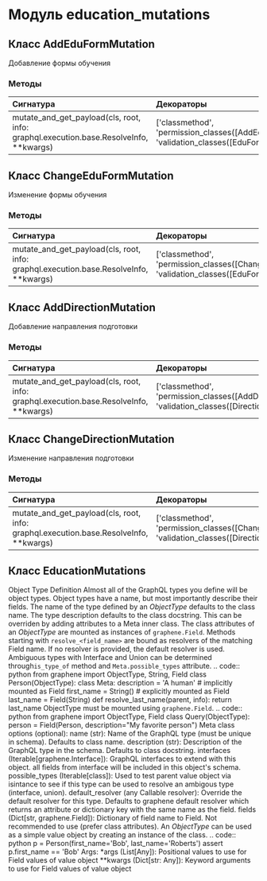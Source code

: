 # Модуль education_mutations



## Класс AddEduFormMutation

Добавление формы обучения

### Методы

| Сигнатура                                                                             | Декораторы                                                                                    | Описание |
| :------------------------------------------------------------------------------------ | :-------------------------------------------------------------------------------------------- | :------- |
| mutate_and_get_payload(cls, root, info: graphql.execution.base.ResolveInfo, **kwargs) | ['classmethod', 'permission_classes([AddEduForm])', 'validation_classes([EduFormValidator])'] | -        |

## Класс ChangeEduFormMutation

Изменение формы обучения

### Методы

| Сигнатура                                                                             | Декораторы                                                                                       | Описание |
| :------------------------------------------------------------------------------------ | :----------------------------------------------------------------------------------------------- | :------- |
| mutate_and_get_payload(cls, root, info: graphql.execution.base.ResolveInfo, **kwargs) | ['classmethod', 'permission_classes([ChangeEduForm])', 'validation_classes([EduFormValidator])'] | -        |

## Класс AddDirectionMutation

Добавление направления подготовки

### Методы

| Сигнатура                                                                             | Декораторы                                                                                        | Описание |
| :------------------------------------------------------------------------------------ | :------------------------------------------------------------------------------------------------ | :------- |
| mutate_and_get_payload(cls, root, info: graphql.execution.base.ResolveInfo, **kwargs) | ['classmethod', 'permission_classes([AddDirection])', 'validation_classes([DirectionValidator])'] | -        |

## Класс ChangeDirectionMutation

Изменение направления подготовки

### Методы

| Сигнатура                                                                             | Декораторы                                                                                           | Описание |
| :------------------------------------------------------------------------------------ | :--------------------------------------------------------------------------------------------------- | :------- |
| mutate_and_get_payload(cls, root, info: graphql.execution.base.ResolveInfo, **kwargs) | ['classmethod', 'permission_classes([ChangeDirection])', 'validation_classes([DirectionValidator])'] | -        |

## Класс EducationMutations

Object Type Definition Almost all of the GraphQL types you define will be object types. Object types have a name, but most importantly describe their fields. The name of the type defined by an _ObjectType_ defaults to the class name. The type description defaults to the class docstring. This can be overriden by adding attributes to a Meta inner class. The class attributes of an _ObjectType_ are mounted as instances of ``graphene.Field``. Methods starting with ``resolve_<field_name>`` are bound as resolvers of the matching Field name. If no resolver is provided, the default resolver is used. Ambiguous types with Interface and Union can be determined through``is_type_of`` method and ``Meta.possible_types`` attribute. .. code:: python from graphene import ObjectType, String, Field class Person(ObjectType): class Meta: description = 'A human' # implicitly mounted as Field first_name = String() # explicitly mounted as Field last_name = Field(String) def resolve_last_name(parent, info): return last_name ObjectType must be mounted using ``graphene.Field``. .. code:: python from graphene import ObjectType, Field class Query(ObjectType): person = Field(Person, description="My favorite person") Meta class options (optional): name (str): Name of the GraphQL type (must be unique in schema). Defaults to class name. description (str): Description of the GraphQL type in the schema. Defaults to class docstring. interfaces (Iterable[graphene.Interface]): GraphQL interfaces to extend with this object. all fields from interface will be included in this object's schema. possible_types (Iterable[class]): Used to test parent value object via isintance to see if this type can be used to resolve an ambigous type (interface, union). default_resolver (any Callable resolver): Override the default resolver for this type. Defaults to graphene default resolver which returns an attribute or dictionary key with the same name as the field. fields (Dict[str, graphene.Field]): Dictionary of field name to Field. Not recommended to use (prefer class attributes). An _ObjectType_ can be used as a simple value object by creating an instance of the class. .. code:: python p = Person(first_name='Bob', last_name='Roberts') assert p.first_name == 'Bob' Args: *args (List[Any]): Positional values to use for Field values of value object **kwargs (Dict[str: Any]): Keyword arguments to use for Field values of value object